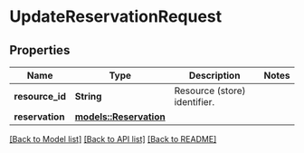 # UpdateReservationRequest

## Properties

Name | Type | Description | Notes
------------ | ------------- | ------------- | -------------
**resource_id** | **String** | Resource (store) identifier. | 
**reservation** | [**models::Reservation**](Reservation.md) |  | 

[[Back to Model list]](../README.md#documentation-for-models) [[Back to API list]](../README.md#documentation-for-api-endpoints) [[Back to README]](../README.md)


